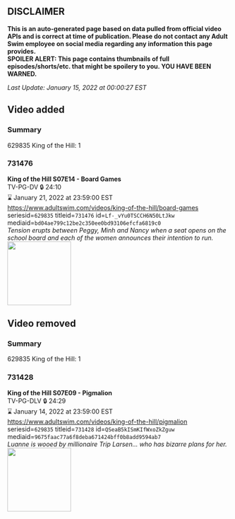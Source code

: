 ## DISCLAIMER
**This is an auto-generated page based on data pulled from official video APIs and is correct at time of publication. Please do not contact any Adult Swim employee on social media regarding any information this page provides.**  
**SPOILER ALERT: This page contains thumbnails of full episodes/shorts/etc. that might be spoilery to you. YOU HAVE BEEN WARNED.**  

_Last Update: January 15, 2022 at 00:00:27 EST_
## Video added
### Summary
629835 King of the Hill: 1  
### 731476
**King of the Hill S07E14 - Board Games**  
TV-PG-DV 🔒 24:10  
⌛ January 21, 2022 at 23:59:00 EST  
https://www.adultswim.com/videos/king-of-the-hill/board-games  
seriesid=`629835` titleid=`731476` id=`Lf-_vYu0TSCCH6N50LtJkw` mediaid=`bd04ae799c12be2c350ee0bd93106efcfa6819c0`  
_Tension erupts between Peggy, Minh and Nancy when a seat opens on the school board and each of the women announces their intention to run._  
<a href="https://i.cdn.turner.com/adultswim/big/image-upload/thumbnails/thumb-2_image-15221641903638.jpg"><img src="https://i.cdn.turner.com/adultswim/big/image-upload/thumbnails/thumb-2_image-15221641903638.jpg" height="144px" /></a>
## Video removed
### Summary
629835 King of the Hill: 1  
### 731428
**King of the Hill S07E09 - Pigmalion**  
TV-PG-DLV 🔒 24:29  
⌛ January 14, 2022 at 23:59:00 EST  
https://www.adultswim.com/videos/king-of-the-hill/pigmalion  
seriesid=`629835` titleid=`731428` id=`QSeaB5kISmKIfWxoZkZguw` mediaid=`9675faac77a6f8deba671424bff0b8add9594ab7`  
_Luanne is wooed by millionaire Trip Larsen... who has bizarre plans for her._  
<a href="https://media.cdn.adultswim.com/uploads/20220114/thumbnails/2_221141014341-Pigmalion.png"><img src="https://media.cdn.adultswim.com/uploads/20220114/thumbnails/2_221141014341-Pigmalion.png" height="144px" /></a>
